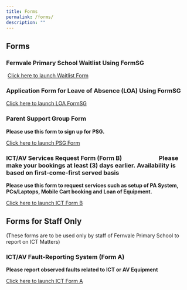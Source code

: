 ```yaml
---
title: Forms
permalink: /forms/
description: ""
---
```

## Forms


  

### Fernvale Primary School Waitlist Using FormSG


&nbsp;[Click here to launch Waitlist Form](https://go.gov.sg/fvps-waitlist)

### Application Form for Leave of Absence (LOA) Using FormSG

[Click here to launch LOA FormSG](https://go.gov.sg/fvps-loa)

### Parent Support Group Form

<b>Please use this form to sign up for PSG.</b>  
  
[Click here to launch PSG Form](https://go.gov.sg/fvps-psg-signup)  
  

### ICT/AV Services Request Form (Form B)&nbsp; &nbsp; &nbsp; &nbsp; &nbsp; &nbsp; &nbsp; &nbsp; &nbsp; &nbsp; &nbsp; &nbsp; &nbsp; Please make your bookings at least (3) days earlier.&nbsp;Availability is based on first-come-first served basis &nbsp;

<b>Please use this form to request services such as setup of PA System, PCs/Laptops, Mobile Cart booking and Loan of Equipment.</b>&nbsp;&nbsp; &nbsp; &nbsp;  

[Click here to launch ICT Form&nbsp;B](http://forms.cwp.gov.sg/fernvalepri/FormVOATA)  

  

## Forms for Staff Only

(These forms are to be used only by staff of Fernvale Primary School to report on ICT Matters)

### ICT/AV Fault-Reporting System&nbsp;(Form A)


<b>Please report observed faults related to ICT or AV Equipment</b>

[Click here to launch ICT Form A](https://forms.cwp.gov.sg/fernvalepri/FormKQOJ8)